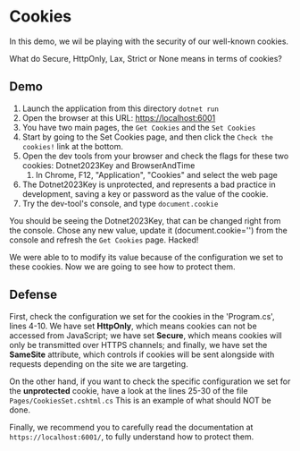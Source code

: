 # Cookies
In this demo, we wil be playing with the security of our well-known cookies. 

What do Secure, HttpOnly, Lax, Strict or None means in terms of cookies?

## Demo
1. Launch the application from this directory `dotnet run`
2. Open the browser at this URL: [https://localhost:6001](https://localhost:6001)
3. You have two main pages, the `Get Cookies` and the `Set Cookies`
4. Start by going to the Set Cookies page, and then click the `Check the cookies!` link at the bottom.
5. Open the dev tools from your browser and check the flags for these two cookies: Dotnet2023Key and BrowserAndTime
   1. In Chrome, F12, "Application", "Cookies" and select the web page
6. The Dotnet2023Key is unprotected, and represents a bad practice in development, saving a key or password as the value of the cookie.
7. Try the dev-tool's console, and type `document.cookie`
   
You should be seeing the Dotnet2023Key, that can be changed right from the console. Chose any new value, update it (document.cookie='') from the console and refresh the `Get Cookies` page. Hacked!

We were able to to modify its value because of the configuration we set to these cookies. Now we are going to see how to protect them.

## Defense
First, check the configuration we set for the cookies in the 'Program.cs', lines 4-10. We have set **HttpOnly**, which means cookies can not be accessed from JavaScript; we have set **Secure**, which means cookies will only be transmitted over HTTPS channels; and finally, we have set the **SameSite** attribute, which controls if cookies will be sent alongside with requests depending on the site we are targeting.

On the other hand, if you want to check the specific configuration we set for the **unprotected** cookie, have a look at the lines 25-30 of the file `Pages/CookiesSet.cshtml.cs` This is an example of what should NOT be done.

Finally, we recommend you to carefully read the documentation at `https://localhost:6001/`, to fully understand how to protect them. 